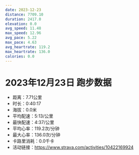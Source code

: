```yaml
---
date: 2023-12-23
distance: 7709.10
duration: 2417.0
elevation: 0.0
avg_speed: 11.48
max_speed: 12.96
avg_pace: 5.22
max_pace: 4.63
avg_heartrate: 119.2
max_heartrate: 136.0
calories: 0.0
---
```


# 2023年12月23日 跑步数据

- 距离：7.71公里
- 时长：0:40:17
- 海拔：0.0米
- 平均配速：5:13/公里
- 最快配速：4:37/公里
- 平均心率：119.2次/分钟
- 最大心率：136.0次/分钟
- 卡路里消耗：0.0千卡
- 活动链接：https://www.strava.com/activities/10422169924
